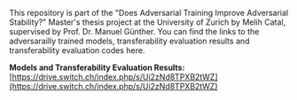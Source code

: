 This repository is part of the "Does Adversarial Training Improve Adversarial Stability?" Master's thesis project at the University of Zurich by Melih Catal, supervised by Prof. Dr. Manuel Günther. You can find the links to the adversarailly trained models, transferability evaluation results and transferability evaluation codes here.

**Models and Transferability Evaluation Results:** [https://drive.switch.ch/index.php/s/Ui2zNd8TPXB2tWZ](https://drive.switch.ch/index.php/s/Ui2zNd8TPXB2tWZ)
